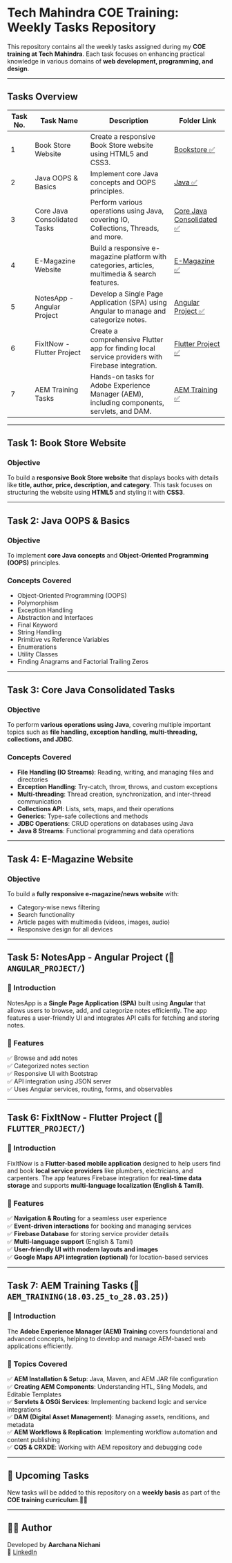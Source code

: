 # Tech Mahindra COE Training: Weekly Tasks Repository

This repository contains all the weekly tasks assigned during my **COE training at Tech Mahindra**. Each task focuses on enhancing practical knowledge in various domains of **web development, programming, and design**.

---

## Tasks Overview

| Task No. | Task Name                    | Description                                                                                       | Folder Link                                                                                             |
|----------|------------------------------|---------------------------------------------------------------------------------------------------|---------------------------------------------------------------------------------------------------------|
| 1        | Book Store Website           | Create a responsive Book Store website using HTML5 and CSS3.                                      | [Bookstore ✅](https://github.com/Aarchana12/TechM_COE/tree/main/TASK_1_BOOKSTORE)                       |
| 2        | Java OOPS & Basics           | Implement core Java concepts and OOPS principles.                                                 | [Java ✅](https://github.com/Aarchana12/TechM_COE/tree/main/TASK_2_JAVA)                                |
| 3        | Core Java Consolidated Tasks | Perform various operations using Java, covering IO, Collections, Threads, and more.               | [Core Java Consolidated ✅](https://github.com/Aarchana12/TechM_COE/tree/main/JAVA_CONSOLIDATED_TASKS)   |
| 4        | E-Magazine Website           | Build a responsive e-magazine platform with categories, articles, multimedia & search features.   | [E-Magazine ✅](https://github.com/Aarchana12/TechM_COE/tree/main/TASK_4_E-Magazine)                      |
| 5        | NotesApp - Angular Project   | Develop a Single Page Application (SPA) using Angular to manage and categorize notes.             | [Angular Project ✅](https://github.com/Aarchana12/TechM_COE/tree/main/ANGULAR_PROJECT)                  |
| 6        | FixItNow - Flutter Project   | Create a comprehensive Flutter app for finding local service providers with Firebase integration.  | [Flutter Project ✅](https://github.com/Aarchana12/TechM_COE/tree/main/FLUTTER_PROJECT)                  |
| 7        | AEM Training Tasks           | Hands-on tasks for Adobe Experience Manager (AEM), including components, servlets, and DAM.       | [AEM Training ✅](https://github.com/Aarchana12/TechM_COE/tree/main/AEM_TRAINING(18.03.25_to_28.03.25))   |

---

## Task 1: Book Store Website

### Objective
To build a **responsive Book Store website** that displays books with details like **title, author, price, description, and category**. This task focuses on structuring the website using **HTML5** and styling it with **CSS3**.

---

## Task 2: Java OOPS & Basics

### Objective
To implement **core Java concepts** and **Object-Oriented Programming (OOPS)** principles.

### Concepts Covered
- Object-Oriented Programming (OOPS)
- Polymorphism
- Exception Handling
- Abstraction and Interfaces
- Final Keyword
- String Handling
- Primitive vs Reference Variables
- Enumerations
- Utility Classes
- Finding Anagrams and Factorial Trailing Zeros

---

## Task 3: Core Java Consolidated Tasks

### Objective
To perform **various operations using Java**, covering multiple important topics such as **file handling, exception handling, multi-threading, collections, and JDBC**.

### Concepts Covered
- **File Handling (IO Streams)**: Reading, writing, and managing files and directories
- **Exception Handling**: Try-catch, throw, throws, and custom exceptions
- **Multi-threading**: Thread creation, synchronization, and inter-thread communication
- **Collections API**: Lists, sets, maps, and their operations
- **Generics**: Type-safe collections and methods
- **JDBC Operations**: CRUD operations on databases using Java
- **Java 8 Streams**: Functional programming and data operations

---

## Task 4: E-Magazine Website

### Objective
To build a **fully responsive e-magazine/news website** with:
- Category-wise news filtering
- Search functionality
- Article pages with multimedia (videos, images, audio)
- Responsive design for all devices

---

## Task 5: NotesApp - Angular Project (📁 `ANGULAR_PROJECT/`)

### 🔹 Introduction
NotesApp is a **Single Page Application (SPA)** built using **Angular** that allows users to browse, add, and categorize notes efficiently. The app features a user-friendly UI and integrates API calls for fetching and storing notes.

### 🚀 Features
✅ Browse and add notes  
✅ Categorized notes section  
✅ Responsive UI with Bootstrap  
✅ API integration using JSON server  
✅ Uses Angular services, routing, forms, and observables  

---

## Task 6: FixItNow - Flutter Project (📁 `FLUTTER_PROJECT/`)

### 🔹 Introduction
FixItNow is a **Flutter-based mobile application** designed to help users find and book **local service providers** like plumbers, electricians, and carpenters. The app features Firebase integration for **real-time data storage** and supports **multi-language localization (English & Tamil)**.

### 🚀 Features
✅ **Navigation & Routing** for a seamless user experience  
✅ **Event-driven interactions** for booking and managing services  
✅ **Firebase Database** for storing service provider details  
✅ **Multi-language support** (English & Tamil)  
✅ **User-friendly UI with modern layouts and images**  
✅ **Google Maps API integration (optional)** for location-based services  

---

## Task 7: AEM Training Tasks (📁 `AEM_TRAINING(18.03.25_to_28.03.25)`)

### 🔹 Introduction
The **Adobe Experience Manager (AEM) Training** covers foundational and advanced concepts, helping to develop and manage AEM-based web applications efficiently.

### 🚀 Topics Covered
✅ **AEM Installation & Setup**: Java, Maven, and AEM JAR file configuration  
✅ **Creating AEM Components**: Understanding HTL, Sling Models, and Editable Templates  
✅ **Servlets & OSGi Services**: Implementing backend logic and service integrations  
✅ **DAM (Digital Asset Management)**: Managing assets, renditions, and metadata  
✅ **AEM Workflows & Replication**: Implementing workflow automation and content publishing  
✅ **CQ5 & CRXDE**: Working with AEM repository and debugging code  

---

## 📌 Upcoming Tasks
New tasks will be added to this repository on a **weekly basis** as part of the **COE training curriculum**.🚀🔥

---

## 👩‍💻 Author
Developed by **Aarchana Nichani**  
🔗 [LinkedIn](https://www.linkedin.com/in/aarchana-nichani)
